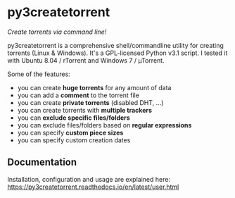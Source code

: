 py3createtorrent
================

*Create torrents via command line!*

py3createtorrent is a comprehensive shell/commandline utility for creating
torrents (Linux & Windows). It's a GPL-licensed Python v3.1 script. I tested it
with Ubuntu 8.04 / rTorrent and Windows 7 / µTorrent.

Some of the features:

* you can create **huge torrents** for any amount of data
* you can add a **comment** to the torrent file
* you can create **private torrents** (disabled DHT, ...)
* you can create torrents with **multiple trackers**
* you can **exclude specific files/folders**
* you can exclude files/folders based on **regular expressions**
* you can specify **custom piece sizes**
* you can specify custom creation dates

Documentation
-------------

Installation, configuration and usage are explained here:
https://py3createtorrent.readthedocs.io/en/latest/user.html
